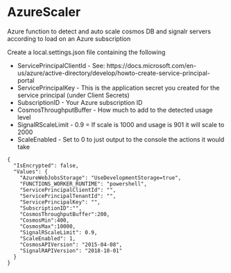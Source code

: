 # AzureScaler
Azure function to detect and auto scale cosmos DB and signalr servers according to load on an Azure subscription

Create a local.settings.json file containing the following

<ul>
<li>ServicePrincipalClientId - See: https://docs.microsoft.com/en-us/azure/active-directory/develop/howto-create-service-principal-portal</li>
<li>ServicePrincipalKey - This is the application secret you created for the service principal (under Client Secrets)</li>
<li>SubscriptionID - Your Azure subscription ID</li>
<li>CosmosThroughputBuffer - How much to add to the detected usage level</li>
<li>SignalRScaleLimit - 0.9 = If scale is 1000 and usage is 901 it will scale to 2000</li>
<li>ScaleEnabled - Set to 0 to just output to the console the actions it would take</li>
</ul>

    {
      "IsEncrypted": false,
      "Values": {
        "AzureWebJobsStorage": "UseDevelopmentStorage=true",
        "FUNCTIONS_WORKER_RUNTIME": "powershell",
        "ServicePrincipalClientId": "",
        "ServicePrincipalTenantId": "",
        "ServicePrincipalKey": "",
        "SubscriptionID":"",
        "CosmosThroughputBuffer":200,
        "CosmosMin":400,
        "CosmosMax":10000,
        "SignalRScaleLimit": 0.9, 
        "ScaleEnabled": 1,
        "CosmosAPIVersion": "2015-04-08",
        "SignalRAPIVersion": "2018-10-01"
      }
    }
